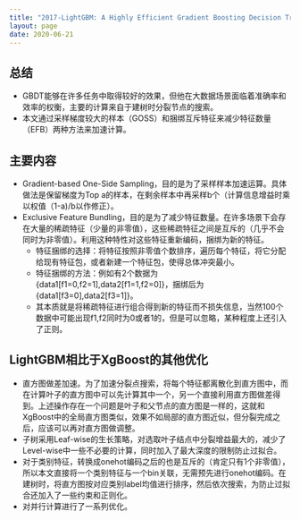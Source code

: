 ```yaml
---
title: "2017-LightGBM: A Highly Efficient Gradient Boosting Decision Tree"
layout: page
date: 2020-06-21
---
```



## 总结

- GBDT能够在许多任务中取得较好的效果，但他在大数据场景面临着准确率和效率的权衡，主要的计算来自于建树时分裂节点的搜索。
- 本文通过采样梯度较大的样本（GOSS）和捆绑互斥特征来减少特征数量（EFB）两种方法来加速计算。

## 主要内容

- Gradient-based One-Side Sampling，目的是为了采样样本加速运算。具体做法是保留梯度为Top a的样本，在剩余样本中再采样b个（计算信息增益时乘以权值（1-a)/b以作修正）。
- Exclusive Feature Bundling，目的是为了减少特征数量。在许多场景下会存在大量的稀疏特征（少量的非零值），这些稀疏特征之间是互斥的（几乎不会同时为非零值）。利用这种特性对这些特征重新编码，捆绑为新的特征。
    - 特征捆绑的选择：将特征按照非零值个数排序，遍历每个特征，将它分配给现有特征包，或者新建一个特征包，使得总体冲突最小。
    - 特征捆绑的方法：例如有2个数据为{data1[f1=0,f2=1],data2[f1=1,f2=0]}，捆绑后为{data1[f3=0],data2[f3=1]}。
    - 其本质就是将稀疏特征进行组合得到新的特征而不损失信息，当然100个数据中可能出现f1,f2同时为0或者1的，但是可以忽略，某种程度上还引入了正则。

## LightGBM相比于XgBoost的其他优化

- 直方图做差加速。为了加速分裂点搜索，将每个特征都离散化到直方图中，而在计算叶子的直方图中可以先计算其中一个，另一个直接利用直方图做差得到。上述操作存在一个问题是叶子和父节点的直方图是一样的，这就和XgBoost中的全局直方图类似，效果不如局部的直方图近似，但分裂完成之后，应该可以再对直方图做调整。
- 子树采用Leaf-wise的生长策略，对选取叶子结点中分裂增益最大的，减少了Level-wise中一些不必要的计算，同时加入了最大深度的限制防止过拟合。
- 对于类别特征，转换成onehot编码之后的也是互斥的（肯定只有1个非零值），所以本文直接将一个类别特征与一个bin关联，无需预先进行onehot编码。在建树时，将直方图按对应类别label均值进行排序，然后依次搜索，为防止过拟合还加入了一些约束和正则化。
- 对并行计算进行了一系列优化。
